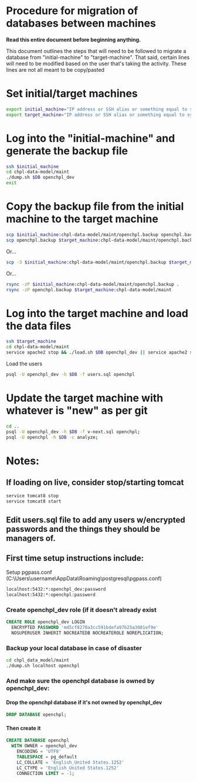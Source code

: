 # Procedure for migration of databases between machines

**Read this entire document before beginning anything.**

This document outlines the steps that will need to be followed to migrate a database from "initial-machine" to "target-machine". That said, certain lines will need to be modified based on the user that's taking the activity. These lines are not all meant to be copy/pasted

# Set initial/target machines

```sh
export initial_machine="IP address or SSH alias or something equal to system where data starts"
export target_machine="IP address or SSH alias or something equal to system where data is going"
```

# Log into the "initial-machine" and generate the backup file

```sh
ssh $initial_machine
cd chpl-data-model/maint
./dump.sh $DB openchpl_dev
exit
```

# Copy the backup file from the initial machine to the target machine

```sh
scp $initial_machine:chpl-data-model/maint/openchpl.backup openchpl.backup
scp openchpl.backup $target_machine:chpl-data-model/maint/openchpl.backup
```

Or...

```sh
scp -3 $initial_machine:chpl-data-model/maint/openchpl.backup $target_machine:chpl-data-model/maint/openchpl.backup
```

Or...

```sh
rsync -zP $initial_machine:chpl-data-model/maint/openchpl.backup .
rsync -zP openchpl.backup $target_machine:chpl-data-model/maint
```

# Log into the target machine and load the data files

```sh
ssh $target_machine
cd chpl-data-model/maint
service apache2 stop && ./load.sh $DB openchpl_dev || service apache2 start
```

Load the users

```sh
psql -U openchpl_dev -h $DB -f users.sql openchpl
```

# Update the target machine with whatever is "new" as per git

```sh
cd ..
psql -U openchpl_dev -h $DB -f v-next.sql openchpl;
psql -U openchpl -h $DB -c analyze;
```

# Notes:

## If loading on live, consider stop/starting tomcat

```sh
service tomcat8 stop
service tomcat8 start
```

## Edit users.sql file to add any users w/encrypted passwords and the things they should be managers of.

## First time setup instructions include:

Setup pgpass.conf (C:\Users\username\AppData\Roaming\postgresql\pgpass.conf)

```sh
localhost:5432:*:openchpl_dev:password
localhost:5432:*:openchpl:password
```

### Create openchpl_dev role (if it doesn't already exist

```sql
CREATE ROLE openchpl_dev LOGIN
  ENCRYPTED PASSWORD 'md5cf8270a3cc591bdefa97b25a3981ef9e'
  NOSUPERUSER INHERIT NOCREATEDB NOCREATEROLE NOREPLICATION;
```

### Backup your local database in case of disaster

```sh
cd chpl_data_model/maint
./dump.sh localhost openchpl
```

### And make sure the openchpl database is owned by openchpl_dev:

#### Drop the openchpl database if it's not owned by openchpl_dev

```sql
DROP DATABASE openchpl;
```

#### Then create it

```sql
CREATE DATABASE openchpl
  WITH OWNER = openchpl_dev
    ENCODING = 'UTF8'
    TABLESPACE = pg_default
    LC_COLLATE = 'English_United States.1252'
    LC_CTYPE = 'English_United States.1252'
    CONNECTION LIMIT = -1;
```
